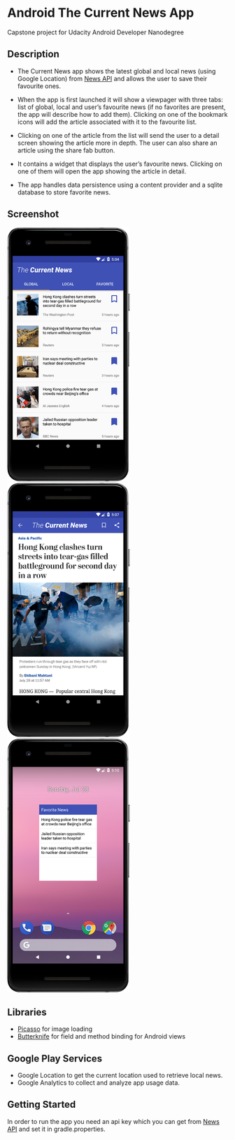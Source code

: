 # Android The Current News App
Capstone project for Udacity Android Developer Nanodegree
## Description
- The Current News app shows the latest global and local news (using Google Location) from <a href="https://newsapi.org" target="_blank">News API</a> and allows the user to save their favourite ones.

- When the app is first launched it will show a viewpager with three tabs: list of global, local and user’s favourite news (if no favorites are present, the app will describe how to add them). Clicking on one of the bookmark icons will add the article associated with it to the favourite list.
- Clicking on one of the article from the list will send the user to a detail screen showing the article more in depth. The user can also share an article using the share fab button.
-	It  contains a widget that displays the user’s favourite news. Clicking on one of them will open the app showing the article in detail.
-	The app handles data persistence using a content provider and a sqlite database to store favorite news.
## Screenshot
<img src="https://github.com/simoneconigliaro/android_the_current_news/blob/master/Screenshot_1.png" width="280"/> <img src="https://github.com/simoneconigliaro/android_the_current_news/blob/master/Screenshot_2.png" width="280"/> <img src="https://github.com/simoneconigliaro/android_the_current_news/blob/master/Screenshot_3.png" width="280"/>

## Libraries
- [Picasso](http://square.github.io/picasso/) for image loading
- [Butterknife](https://jakewharton.github.io/butterknife/) for field and method binding for Android views

## Google Play Services
- Google Location to get the current location used to retrieve local news.
- Google Analytics to collect and analyze app usage data.

## Getting Started
In order to run the app you need an api key which you can get from <a href="https://newsapi.org/register" target="_blank">News API</a> and set it in gradle.properties.
